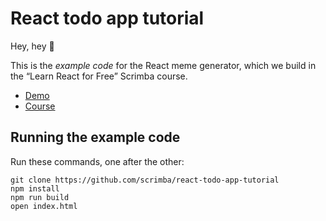 # React todo app tutorial

Hey, hey 👋

This is the _example code_ for the React meme generator, which we build in the “Learn React for Free” Scrimba course. 

* [Demo](https://scrimba.com/learn/learnreact/react-meme-generator-capstone-project-c6K77um)
* [Course](https://scrimba.com/learn/learnreact/)

## Running the example code

Run these commands, one after the other:

```
git clone https://github.com/scrimba/react-todo-app-tutorial
npm install
npm run build
open index.html
```

